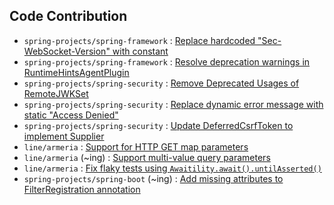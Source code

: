 ## Code Contribution
- `spring-projects/spring-framework` : [Replace hardcoded "Sec-WebSocket-Version" with constant](https://github.com/spring-projects/spring-framework/pull/34319)
- `spring-projects/spring-framework` : [Resolve deprecation warnings in RuntimeHintsAgentPlugin](https://github.com/spring-projects/spring-framework/pull/34390)
- `spring-projects/spring-security` : [Remove Deprecated Usages of RemoteJWKSet](https://github.com/spring-projects/spring-security/pull/16537)
- `spring-projects/spring-security` : [Replace dynamic error message with static "Access Denied"](https://github.com/spring-projects/spring-security/pull/16528)
- `spring-projects/spring-security` : [Update DeferredCsrfToken to implement Supplier](https://github.com/spring-projects/spring-security/pull/16905)
- `line/armeria` : [Support for HTTP GET map parameters](https://github.com/line/armeria/pull/6072)
- `line/armeria` (~ing) : [Support multi-value query parameters](https://github.com/line/armeria/pull/6118)
- `line/armeria` : [Fix flaky tests using `Awaitility.await().untilAsserted()`](https://github.com/line/armeria/pull/6171)
- `spring-projects/spring-boot` (~ing) : [Add missing attributes to FilterRegistration annotation](https://github.com/spring-projects/spring-boot/pull/45005)




<!--
**kwondh5217/kwondh5217** is a ✨ _special_ ✨ repository because its `README.md` (this file) appears on your GitHub profile.

Here are some ideas to get you started:

- 🔭 I’m currently working on ...
- 🌱 I’m currently learning ...
- 👯 I’m looking to collaborate on ...
- 🤔 I’m looking for help with ...
- 💬 Ask me about ...
- 📫 How to reach me: ...
- 😄 Pronouns: ...
- ⚡ Fun fact: ...
-->
